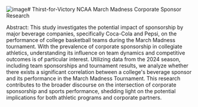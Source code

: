 ![image](https://github.com/user-attachments/assets/a2f14cca-6996-49eb-ba52-a598be61803f)# Thirst-for-Victory
NCAA March Madness Corporate Sponsor Research

Abstract: This study investigates the potential impact of sponsorship by major beverage companies, specifically Coca-Cola and Pepsi, on the performance of college basketball teams during the March Madness tournament. With the prevalence of corporate sponsorship in collegiate athletics, understanding its influence on team dynamics and competitive outcomes is of particular interest. Utilizing data from the 2024 season, including team sponsorships and tournament results, we analyze whether there exists a significant correlation between a college's beverage sponsor and its performance in the March Madness Tournament. This research contributes to the broader discourse on the intersection of corporate sponsorship and sports performance, shedding light on the potential implications for both athletic programs and corporate partners.


